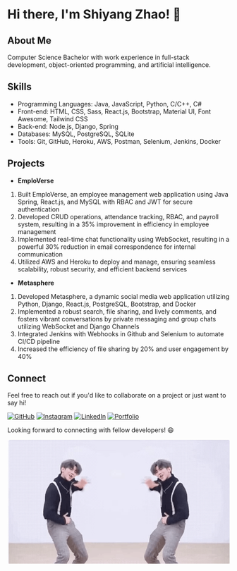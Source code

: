<!---[![GitHub Streak](https://github-readme-streak-stats.herokuapp.com?user=Shiyang-Zhao&theme=dark&border_radius=5.5&card_width=1000)](https://git.io/streak-stats)-->

# Hi there, I'm Shiyang Zhao! 👋

## About Me
Computer Science Bachelor with work experience in full-stack development, object-oriented programming, and artificial intelligence.

## Skills
- Programming Languages: Java, JavaScript, Python, C/C++, C#
- Front-end: HTML, CSS, Sass, React.js, Bootstrap, Material UI, Font Awesome, Tailwind CSS
- Back-end: Node.js, Django, Spring
- Databases: MySQL, PostgreSQL, SQLite
- Tools: Git, GitHub, Heroku, AWS, Postman, Selenium, Jenkins, Docker
<!---<a href="https://github.com/anuraghazra/github-readme-stats">
  <img height=200 align="center" src="https://github-readme-stats.vercel.app/api?username=Shiyang-Zhao&theme=dark" />
</a>
<a href="https://github.com/anuraghazra/convoychat">
  <img height=200 align="center" src="https://github-readme-stats.vercel.app/api/top-langs?username=Shiyang-Zhao&layout=compact&langs_count=8&card_width=320&theme=dark" />
</a>-->

## Projects
- __EmploVerse<!--(https://github.com/Shiyang-Zhao/EmploVerse-Frontend)-->__
1. Built EmploVerse, an employee management web application using Java Spring, React.js, and MySQL with RBAC and JWT for secure authentication </br>
2. Developed CRUD operations, attendance tracking, RBAC, and payroll system, resulting in a 35% improvement in efficiency in employee management </br>
3. Implemented real-time chat functionality using WebSocket, resulting in a powerful 30% reduction in email correspondence for internal communication </br>
4. Utilized AWS and Heroku to deploy and manage, ensuring seamless scalability, robust security, and efficient backend services </br>

- __Metasphere<!--(https://github.com/Shiyang-Zhao/Metasphere)-->__
1. Developed Metasphere, a dynamic social media web application utilizing Python, Django, React.js, PostgreSQL, Bootstrap, and Docker </br>
2. Implemented a robust search, file sharing, and lively comments, and fosters vibrant conversations by private messaging and group chats utilizing WebSocket and Django Channels </br>
3. Integrated Jenkins with Webhooks in Github and Selenium to automate CI/CD pipeline </br>
4. Increased the efficiency of file sharing by 20% and user engagement by 40% </br>

## Connect
Feel free to reach out if you'd like to collaborate on a project or just want to say hi!

<a>[![GitHub](https://img.shields.io/github/followers/Shiyang-Zhao?label=Follow%20%40Shiyang-Zhao&style=social)](https://github.com/Shiyang-Zhao)
<a>[![Instagram](https://img.shields.io/badge/Connect%20with%20me%20on-Instagram-orange)](https://www.instagram.com/shawn_zhao0/)
<a>[![LinkedIn](https://img.shields.io/badge/Connect%20with%20me%20on-LinkedIn-blue)](https://www.linkedin.com/in/shiyang-zhao-0a3a411a0/)
<a>[![Portfolio](https://img.shields.io/badge/Check%20out%20my-Portfolio-yellow)](https://shiyang-zhao.github.io/)

Looking forward to connecting with fellow developers! 😄

![Animation](https://github.com/Shiyang-Zhao/Shiyang-Zhao/blob/main/static/kun.gif)
